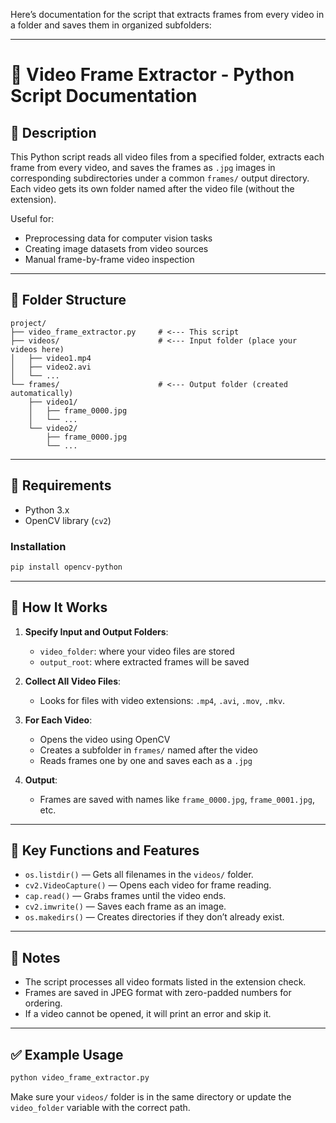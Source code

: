 Here’s documentation for the script that extracts frames from every video in a folder and saves them in organized subfolders:

---

# 📄 Video Frame Extractor - Python Script Documentation

## 📝 Description

This Python script reads all video files from a specified folder, extracts each frame from every video, and saves the frames as `.jpg` images in corresponding subdirectories under a common `frames/` output directory. Each video gets its own folder named after the video file (without the extension).

Useful for:
- Preprocessing data for computer vision tasks
- Creating image datasets from video sources
- Manual frame-by-frame video inspection

---

## 📁 Folder Structure

```
project/
├── video_frame_extractor.py     # <--- This script
├── videos/                      # <--- Input folder (place your videos here)
│   ├── video1.mp4
│   ├── video2.avi
│   └── ...
└── frames/                      # <--- Output folder (created automatically)
    ├── video1/
    │   ├── frame_0000.jpg
    │   └── ...
    └── video2/
        ├── frame_0000.jpg
        └── ...
```

---

## 🔧 Requirements

- Python 3.x
- OpenCV library (`cv2`)

### Installation
```bash
pip install opencv-python
```

---

## 🚀 How It Works

1. **Specify Input and Output Folders**:
   - `video_folder`: where your video files are stored
   - `output_root`: where extracted frames will be saved

2. **Collect All Video Files**:
   - Looks for files with video extensions: `.mp4`, `.avi`, `.mov`, `.mkv`.

3. **For Each Video**:
   - Opens the video using OpenCV
   - Creates a subfolder in `frames/` named after the video
   - Reads frames one by one and saves each as a `.jpg`

4. **Output**:
   - Frames are saved with names like `frame_0000.jpg`, `frame_0001.jpg`, etc.

---

## 🧠 Key Functions and Features

- `os.listdir()` — Gets all filenames in the `videos/` folder.
- `cv2.VideoCapture()` — Opens each video for frame reading.
- `cap.read()` — Grabs frames until the video ends.
- `cv2.imwrite()` — Saves each frame as an image.
- `os.makedirs()` — Creates directories if they don’t already exist.

---

## 📌 Notes

- The script processes all video formats listed in the extension check.
- Frames are saved in JPEG format with zero-padded numbers for ordering.
- If a video cannot be opened, it will print an error and skip it.

---

## ✅ Example Usage

```bash
python video_frame_extractor.py
```

Make sure your `videos/` folder is in the same directory or update the `video_folder` variable with the correct path.
